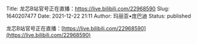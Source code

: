 Title: 龙芯B站官号正在直播：https://live.bilibili.com/22968590
Slug: 1640207477
Date: 2021-12-22 21:11
Author: 玛丽亚•庞巴迪
Status: published

龙芯B站官号正在直播：[https://live.bilibili.com/22968590](https://live.bilibili.com/22968590)
